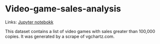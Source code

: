 # Video-game-sales-analysis
Links:
[Jupyter notebokk](https://github.com/ahmedkadrygithub/Video-game-sales-analysis/blob/main/vgs.ipynb)

This dataset contains a list of video games with sales greater than 100,000 copies. It was generated by a scrape of vgchartz.com. 
